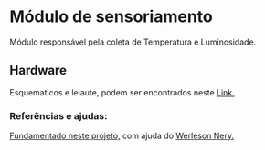 <h1> Módulo de sensoriamento </h1>
<p>
Módulo responsável pela coleta de Temperatura e Luminosidade. <br />
</p>

<h2> Hardware </h2>
Esquematicos e leiaute, podem ser encontrados neste <a href="https://github.com/OgliariNatan/bolsaDePesquisa/tree/master/Hardware">Link.</a> <br />

<h3> Referências e ajudas: </h3>
<a href="https://www.hackster.io/arjun/nrf24l01-with-attiny85-3-pins-74a1f2">Fundamentado neste projeto,</a>
com ajuda do <a href="https://www.facebook.com/werlesonnery?fref=ufi">Werleson Nery.</a> <br/>

